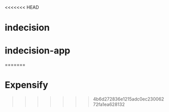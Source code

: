 <<<<<<< HEAD
# indecision
# indecision-app
=======
# Expensify
>>>>>>> 4b6d272836e1215adc0ec23006272fa1ea628132
